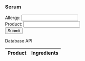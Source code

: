 ### Serum

<html>
<body>
<form id="uinput" action="#">
  Allergy: <input type="text" name="allergy"
  id="allergy"><br>
  Product: <input type="text" name="product" id="product"><br>
  <input type=button onclick="allergyCheck()" value="Submit">
</form>
</body>



<p>Database API</p>

<table>
  <thead>
  <tr>
    <th>Product</th>
    <th>Ingredients</th>
  </tr>
  </thead>
  <tbody id="results">
    <!-- javascript generated data -->
  </tbody>
</table>


<script>
const table = document.getElementById('results');
const productIn = document.getElementById('product');
const allergyIn = document.getElementById('allergy');

function allergyCheck() {
    var allergyl = allergyIn.value.toLowerCase();
    var productl = productIn.value.toLowerCase();
    
    for (var i = 0; i < table.rows.length; i++) {
        const row = table.rows[i];

        for (var j = 0; j < row.cells.length; j++) {
            const cell = row.cells[j];

            if (cell.innerText.toLowerCase().includes(productl)) {
                console.log(`product found in row ${i}`);
                var rowIndex = i;
                var prodrow = table.rows[rowIndex];
                var specrow = document.querySelector(`#results tr:nth-child(${i+1})`);
                var speccells = specrow.querySelectorAll("td");

                for (var k = 0; k < speccells.length; k++) {
                    const prodcell = prodrow.cells[k];
//it is currently checking the wrong column
                    console.log(speccells[k].innerText.toLowerCase());
                    console.log(allergyl);
//how to make it check the right colum (k===1 not working)
                    if (speccells[k].innerText.toLowerCase().includes(allergyl)) {
                        console.log('this product is unsafe, return to product selection');
                        return;
                    } else {
                        console.log('this product is safe for use! enjoy!');
                        return;
                    }
                }
            } else {
                console.log('product not in our database');
            }
        }
    }
}
            
</script>


<script>
  // prepare HTML result container for new output
  const resultContainer = document.getElementById("results");
  // prepare URL's to allow easy switch from deployment and localhost
  //const url = "https://cskinp.duckdns.org/api/clients"
  const url = "https://cskinp.duckdns.org/api/clients"
  const create_fetch = url + '/create';
  const read_fetch = url + '/';

  let allProducts;

  // Load users on page entry
  read_clients();


  // Display User Table, data is fetched from Backend Database
  function read_clients() {
    // prepare fetch options
    const read_options = {
      method: 'GET', // *GET, POST, PUT, DELETE, etc.
      mode: 'cors', // no-cors, *cors, same-origin
      cache: 'default', // *default, no-cache, reload, force-cache, only-if-cached
      credentials: 'omit', // include, *same-origin, omit
      headers: {
        'Content-Type': 'application/json'
      },
    };

    // fetch the data from API
    fetch(read_fetch, read_options)
      // response is a RESTful "promise" on any successful fetch
      .then(response => {
        // check for response errors
        if (response.status !== 200) {
            const errorMsg = 'Database read error: ' + response.status;
            console.log(errorMsg);
            const tr = document.createElement("tr");
            const td = document.createElement("td");
            td.innerHTML = errorMsg;
            tr.appendChild(td);
            resultContainer.appendChild(tr);
            return;
        }

        // valid response will have json data
        response.json().then(data => 
        {
            allProducts = data
            // console.log(data);
            for (let row in data) {
              console.log(data[row]);
              add_row(data[row]);
            }
        })
    })
    // catch fetch errors (ie ACCESS to server blocked)
    .catch(err => {
      console.error(err);
      const tr = document.createElement("tr");
      const td = document.createElement("td");
      td.innerHTML = err;
      tr.appendChild(td);
      resultContainer.appendChild(tr);
    });
  }

  function create_client(){
    //Validate Password (must be 6-20 characters in len)
    //verifyPassword("click");
    const body = {
        product: document.getElementById("product").value,
        ingredients: document.getElementById("ingredients").value,
    };
    const requestOptions = {
        method: 'POST',
        body: JSON.stringify(body),
        headers: {
            "content-type": "application/json",
            'Authorization': 'Bearer my-token',
        },
    };

    // URL for Create API
    // Fetch API call to the database to create a new user
    fetch(create_fetch, requestOptions)
      .then(response => {
        // trap error response from Web API
        if (response.status !== 200) {
          const errorMsg = 'Database create error: ' + response.status;
          console.log(errorMsg);
          const tr = document.createElement("tr");
          const td = document.createElement("td");
          td.innerHTML = errorMsg;
          tr.appendChild(td);
          resultContainer.appendChild(tr);
          return;
        }
        // response contains valid result
        response.json().then(data => {
            console.log(data);
            //add a table row for the new/created userid
            add_row(data);
        })
    })
  }

  function add_row(data) {
    const tr = document.createElement("tr");
    const product = document.createElement("td");
    const ingredients = document.createElement("td");
  

    // obtain data that is specific to the API
    product.innerHTML = data.product; 
    ingredients.innerHTML = data.ingredients; 


    // add HTML to container
    tr.appendChild(product);
    tr.appendChild(ingredients);

    resultContainer.appendChild(tr);
  }
</script>
</html>